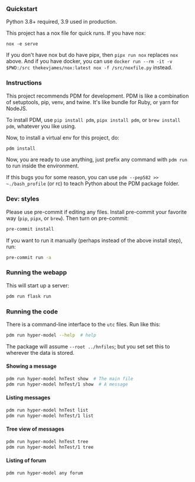 
### Quickstart

Python 3.8+ required, 3.9 used in production.

This project has a nox file for quick runs. If you have nox:

```console
nox -e serve
```

If you don't have nox but do have pipx, then `pipx run nox` replaces `nox` above. And if you have docker, you can use `docker run --rm -it -v $PWD:/src thekevjames/nox:latest nox -f /src/noxfile.py` instead.

### Instructions

This project recommends PDM for development. PDM is like a combination of
setuptools, pip, venv, and twine.  It's like bundle for Ruby, or yarn for
NodeJS.

To install PDM, use `pip install pdm`, `pipx install pdm`, or `brew
install pdm`, whatever you like using.

Now, to install a virtual env for this project, do:

```bash
pdm install
```

Now, you are ready to use anything, just prefix any command with `pdm run`
to run inside the environment.

If this bugs you for some reason, you can use `pdm --pep582 >> ~./bash_profile`
(or rc) to teach Python about the PDM package folder.

### Dev: styles

Please use pre-commit if editing any files. Install pre-commit your favorite
way (`pip`, `pipx`, or `brew`). Then turn on pre-commit:

```bash
pre-commit install
```

If you want to run it manually (perhaps instead of the above install step), run:

```bash
pre-commit run -a
```

### Running the webapp

This will start up a server:

```bash
pdm run flask run
```

### Running the code

There is a command-line interface to the `utc` files. Run like this:

```bash
pdm run hyper-model --help  # help
```

The package will assume `--root ../hnfiles`; but you set set this to wherever the data is stored.

#### Showing a message

```bash
pdm run hyper-model hnTest show  # The main file
pdm run hyper-model hnTest/1 show  # A message
```

#### Listing messages

```bash
pdm run hyper-model hnTest list
pdm run hyper-model hnTest/1 list
```


#### Tree view of messages

```bash
pdm run hyper-model hnTest tree
pdm run hyper-model hnTest/1 tree
```

#### Listing of forum

```bash
pdm run hyper-model any forum
```
